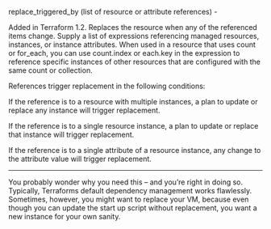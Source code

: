 replace_triggered_by (list of resource or attribute references) -

Added in Terraform 1.2. Replaces the resource when any of the referenced items change. 
Supply a list of expressions referencing managed resources, instances, or instance attributes. 
When used in a resource that uses count or for_each, you can use count.index or each.key in
the expression to reference specific instances of other resources that are configured with the 
same count or collection.

References trigger replacement in the following conditions:

If the reference is to a resource with multiple instances, 
a plan to update or replace any instance will trigger replacement.

If the reference is to a single resource instance,
a plan to update or replace that instance will trigger replacement.

If the reference is to a single attribute of a resource instance,
any change to the attribute value will trigger replacement.


----------------------------------------------------------
You probably wonder why you need this – and you’re right in doing so. 
Typically, Terraforms default dependency management works flawlessly.
Sometimes, however, you might want to replace your VM, 
because even though you can update the start up script without replacement,
you want a new instance for your own sanity. 
